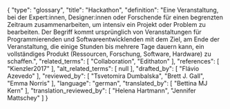 {
    "type": "glossary",
    "title": "Hackathon",
    "definition": "Eine Veranstaltung, bei der Expert:innen, Designer:innen oder Forschende für einen begrenzten Zeitraum zusammenarbeiten, um intensiv ein Projekt oder Problem zu bearbeiten. Der Begriff kommt ursprünglich von Veranstaltungen für Programmierenden und Softwareentwicklenden mit dem Ziel, am Ende der Veranstaltung, die einige Stunden bis mehrere Tage dauern kann, ein vollständiges Produkt (Ressourcen, Forschung, Software, Hardware) zu schaffen.",
    "related_terms": [
        "Collaboration",
        "Edithaton"
    ],
    "references": [
        "Kienzler2017"
    ],
    "alt_related_terms": [
        null
    ],
    "drafted_by": [
        "Flávio Azevedo"
    ],
    "reviewed_by": [
        "Tsvetomira Dumbalska",
        "Brett J. Gall",
        "Emma Norris"
    ],
    "language": "german",
    "translated_by": [
        "Bettina MJ Kern"
    ],
    "translation_reviewed_by": [
        "Helena Hartmann",
        "Jennifer Mattschey"
    ]
}